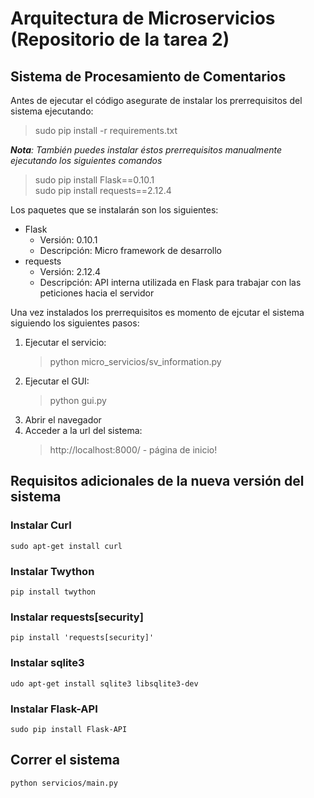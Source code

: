 # Arquitectura de Microservicios (Repositorio de la tarea 2)

## Sistema de Procesamiento de Comentarios

Antes de ejecutar el código asegurate de instalar los prerrequisitos del sistema ejecutando:
> sudo pip install -r requirements.txt  

*__Nota__: También puedes instalar éstos prerrequisitos manualmente 
ejecutando los siguientes comandos*   
> sudo pip install Flask==0.10.1  
> sudo pip install requests==2.12.4

Los paquetes que se instalarán son los siguientes:
- Flask
    - Versión: 0.10.1 <br>
    - Descripción: Micro framework de desarrollo
- requests
    - Versión: 2.12.4
    - Descripción: API interna utilizada en Flask para trabajar con las 
    peticiones hacia el servidor

Una vez instalados los prerrequisitos es momento de ejcutar el sistema siguiendo los siguientes pasos:  
1. Ejecutar el servicio:  
   > python micro_servicios/sv_information.py  
1. Ejecutar el GUI:  
   > python gui.py  
1. Abrir el navegador
1. Acceder a la url del sistema:
   > http://localhost:8000/ - página de inicio!

## Requisitos adicionales de la nueva versión del sistema

### Instalar Curl
```
sudo apt-get install curl
```

### Instalar Twython
```
pip install twython
```

### Instalar requests[security]
``` 
pip install 'requests[security]' 
```
### Instalar sqlite3
```
udo apt-get install sqlite3 libsqlite3-dev
```

### Instalar Flask-API
```
sudo pip install Flask-API
```

## Correr el sistema
```
python servicios/main.py
```